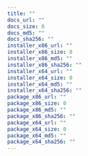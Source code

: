 ```yaml
---
title: ""
docs_url: ""
docs_size: 0
docs_md5: ""
docs_sha256: ""
installer_x86_url: ""
installer_x86_size: 0
installer_x86_md5: ""
installer_x86_sha256: ""
installer_x64_url: ""
installer_x64_size: 0
installer_x64_md5: ""
installer_x64_sha256: ""
package_x86_url: ""
package_x86_size: 0
package_x86_md5: ""
package_x86_sha256: ""
package_x64_url: ""
package_x64_size: 0
package_x64_md5: ""
package_x64_sha256: ""
---
```

